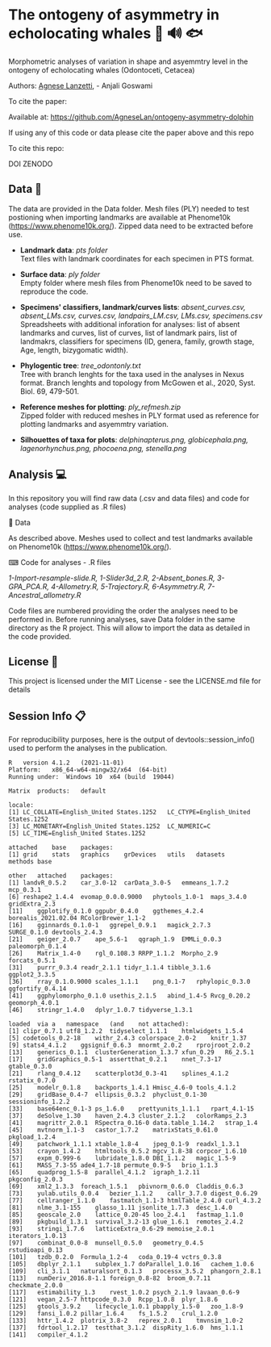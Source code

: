 # The ontogeny of asymmetry in echolocating whales :dolphin: 🔊 🐟
Morphometric analyses of variation in shape and asyemmtry level in the ontogeny of echolocating whales (Odontoceti, Cetacea) 

Authors: [Agnese Lanzetti](mailto:agnese.lanzetti@gmail.com?subject=[GitHub]%20Ontogeny%20Asymmetry%20Paper%20Code), - Anjali Goswami

To cite the paper: 


Available at: https://github.com/AgneseLan/ontogeny-asymmetry-dolphin

If using any of this code or data please cite the paper above and this repo

To cite this repo:

DOI ZENODO

## Data :floppy_disk: 

The data are provided in the Data folder. Mesh files (PLY) needed to test postioning when importing landmarks are available at Phenome10k (https://www.phenome10k.org/). 
Zipped data need to be extracted before use.

- __Landmark data__: *pts folder* <br />
Text files with landmark coordinates for each specimen in PTS format. 

- __Surface data__: *ply folder* <br />
Empty folder where mesh files from Phenome10k need to be saved to reproduce the code.

- __Specimens' classifiers, landmark/curves lists__: *absent_curves.csv, absent_LMs.csv, curves.csv, landpairs_LM.csv, LMs.csv, specimens.csv* <br />
Spreadsheets with additional inforation for analyses: list of absent landmarks and curves, list of curves, list of landmark pairs, list of landmakrs, classifiers for specimens (ID, genera, family, growth stage, Age, length, bizygomatic width).

- __Phylogentic tree__: *tree_odontonly.txt* <br />
Tree with branch lenghts for the taxa used in the analyses in Nexus format. Branch lenghts and topology from McGowen et al., 2020, Syst. Biol. 69, 479-501.

- __Reference meshes for plotting__: *ply_refmesh.zip* <br />
Zipped folder with reduced meshes in PLY format used as reference for plotting landmarks and asyemmtry variation.

- __Silhouettes of taxa for plots__: *delphinapterus.png, globicephala.png, lagenorhynchus.png, phocoena.png, stenella.png*

## Analysis :computer:
In this repository you will find raw data (.csv and data files) and code for analyses (code supplied as .R files)

📁 Data

As described above. Meshes used to collect and test landmarks available on Phenome10k (https://www.phenome10k.org/). 

⌨ Code for analyses - .R files

*1-Import-resample-slide.R, 1-Slider3d_2.R, 2-Absent_bones.R, 3-GPA_PCA.R, 4-Allometry.R, 5-Trajectory.R, 6-Asymmetry.R, 7-Ancestral_allometry.R*

Code files are numbered providing the order the analyses need to be performed in.
Before running analyses, save Data folder in the same directory as the R project. This will allow to import the data as detailed in the code provided.

## License 📃
This project is licensed under the MIT License - see the LICENSE.md file for details

## Session Info 📋
For reproducibility purposes, here is the output of devtools::session_info() used to perform the analyses in the publication.

```
R	version	4.1.2	(2021-11-01)					
Platform:	x86_64-w64-mingw32/x64	(64-bit)						
Running	under:	Windows	10	x64	(build	19044)		
								
Matrix	products:	default						
								
locale:								
[1]	LC_COLLATE=English_United States.1252	LC_CTYPE=English_United	States.1252		
[3]	LC_MONETARY=English_United States.1252	LC_NUMERIC=C	
[5]	LC_TIME=English_United States.1252					
								
attached	base	packages:						
[1]	grid	stats	graphics	grDevices	utils	datasets	methods	base
								
other	attached	packages:						
[1]	landvR_0.5.2	car_3.0-12	carData_3.0-5	emmeans_1.7.2	mcp_0.3.1			
[6]	reshape2_1.4.4	evomap_0.0.0.9000	phytools_1.0-1	maps_3.4.0	gridExtra_2.3			
[11]	ggplotify_0.1.0	ggpubr_0.4.0	ggthemes_4.2.4	borealis_2021.02.04	RColorBrewer_1.1-2			
[16]	gginnards_0.1.0-1	ggrepel_0.9.1	magick_2.7.3	SURGE_0.1.0	devtools_2.4.3			
[21]	geiger_2.0.7	ape_5.6-1	qgraph_1.9	EMMLi_0.0.3	paleomorph_0.1.4			
[26]	Matrix_1.4-0	rgl_0.108.3	RRPP_1.1.2	Morpho_2.9	forcats_0.5.1			
[31]	purrr_0.3.4	readr_2.1.1	tidyr_1.1.4	tibble_3.1.6	ggplot2_3.3.5			
[36]	rray_0.1.0.9000	scales_1.1.1	png_0.1-7	rphylopic_0.3.0	ggfortify_0.4.14			
[41]	ggphylomorpho_0.1.0	usethis_2.1.5	abind_1.4-5	Rvcg_0.20.2	geomorph_4.0.1			
[46]	stringr_1.4.0	dplyr_1.0.7	tidyverse_1.3.1					
								
loaded	via	a	namespace	(and	not	attached):		
[1]	clipr_0.7.1	utf8_1.2.2	tidyselect_1.1.1	htmlwidgets_1.5.4				
[5]	codetools_0.2-18	withr_2.4.3	colorspace_2.0-2	knitr_1.37				
[9]	stats4_4.1.2	ggsignif_0.6.3	mnormt_2.0.2	rprojroot_2.0.2				
[13]	generics_0.1.1	clusterGeneration_1.3.7	xfun_0.29	R6_2.5.1				
[17]	gridGraphics_0.5-1	assertthat_0.2.1	nnet_7.3-17	gtable_0.3.0				
[21]	rlang_0.4.12	scatterplot3d_0.3-41	splines_4.1.2	rstatix_0.7.0				
[25]	modelr_0.1.8	backports_1.4.1	Hmisc_4.6-0	tools_4.1.2				
[29]	gridBase_0.4-7	ellipsis_0.3.2	phyclust_0.1-30	sessioninfo_1.2.2				
[33]	base64enc_0.1-3	ps_1.6.0	prettyunits_1.1.1	rpart_4.1-15				
[37]	deSolve_1.30	haven_2.4.3	cluster_2.1.2	colorRamps_2.3				
[41]	magrittr_2.0.1	RSpectra_0.16-0	data.table_1.14.2	strap_1.4				
[45]	mvtnorm_1.1-3	castor_1.7.2	matrixStats_0.61.0	pkgload_1.2.4				
[49]	patchwork_1.1.1	xtable_1.8-4	jpeg_0.1-9	readxl_1.3.1				
[53]	crayon_1.4.2	htmltools_0.5.2	mgcv_1.8-38	corpcor_1.6.10				
[57]	expm_0.999-6	lubridate_1.8.0	DBI_1.1.2	magic_1.5-9				
[61]	MASS_7.3-55	ade4_1.7-18	permute_0.9-5	brio_1.1.3				
[65]	quadprog_1.5-8	parallel_4.1.2	igraph_1.2.11	pkgconfig_2.0.3				
[69]	xml2_1.3.3	foreach_1.5.1	pbivnorm_0.6.0	Claddis_0.6.3				
[73]	yulab.utils_0.0.4	bezier_1.1.2	callr_3.7.0	digest_0.6.29				
[77]	cellranger_1.1.0	fastmatch_1.1-3	htmlTable_2.4.0	curl_4.3.2				
[81]	nlme_3.1-155	glasso_1.11	jsonlite_1.7.3	desc_1.4.0				
[85]	geoscale_2.0	lattice_0.20-45	loo_2.4.1	fastmap_1.1.0				
[89]	pkgbuild_1.3.1	survival_3.2-13	glue_1.6.1	remotes_2.4.2				
[93]	stringi_1.7.6	latticeExtra_0.6-29	memoise_2.0.1	iterators_1.0.13				
[97]	combinat_0.0-8	munsell_0.5.0	geometry_0.4.5	rstudioapi_0.13				
[101]	tzdb_0.2.0	Formula_1.2-4	coda_0.19-4	vctrs_0.3.8				
[105]	dbplyr_2.1.1	subplex_1.7	doParallel_1.0.16	cachem_1.0.6				
[109]	cli_3.1.1	naturalsort_0.1.3	processx_3.5.2	phangorn_2.8.1				
[113]	numDeriv_2016.8-1.1	foreign_0.8-82	broom_0.7.11	checkmate_2.0.0				
[117]	estimability_1.3	rvest_1.0.2	psych_2.1.9	lavaan_0.6-9				
[121]	vegan_2.5-7	httpcode_0.3.0	Rcpp_1.0.8	plyr_1.8.6				
[125]	gtools_3.9.2	lifecycle_1.0.1	pbapply_1.5-0	zoo_1.8-9				
[129]	fansi_1.0.2	pillar_1.6.4	fs_1.5.2	crul_1.2.0				
[133]	httr_1.4.2	plotrix_3.8-2	reprex_2.0.1	tmvnsim_1.0-2				
[137]	fdrtool_1.2.17	testthat_3.1.2	dispRity_1.6.0	hms_1.1.1				
[141]	compiler_4.1.2							
```
